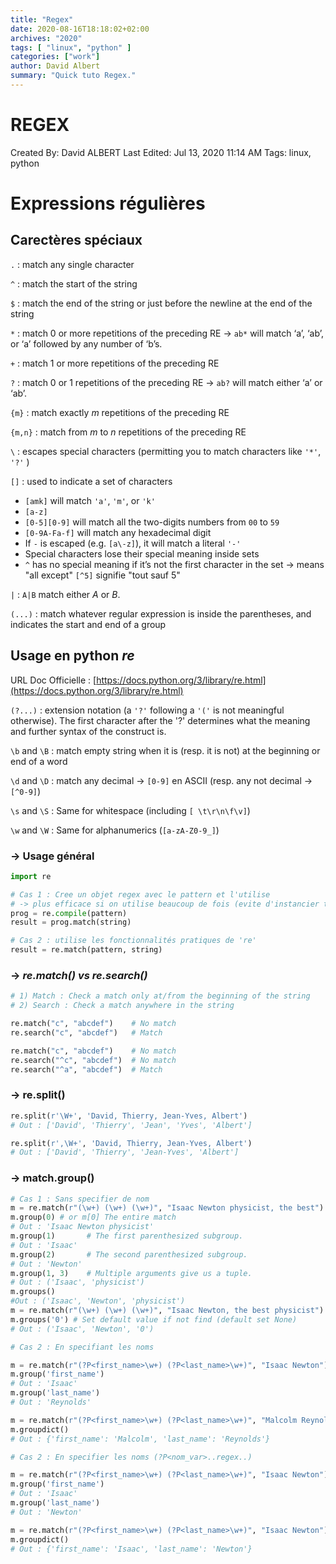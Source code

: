 ```yaml
---
title: "Regex"
date: 2020-08-16T18:18:02+02:00
archives: "2020"
tags: [ "linux", "python" ]
categories: ["work"]
author: David Albert
summary: "Quick tuto Regex."
---
```


# REGEX

Created By: David ALBERT
Last Edited: Jul 13, 2020 11:14 AM
Tags: linux, python

# Expressions régulières

## Carectères spéciaux

`.` : match any single character

`^` : match the start of the string

`$` : match the end of the string or just before the newline at the end of the
string

`*` : match 0 or more repetitions of the preceding RE → `ab*` will match ‘a’, ‘ab’, or ‘a’ followed by any number of ‘b’s.

`+` : match 1 or more repetitions of the preceding RE

`?` : match 0 or 1 repetitions of the preceding RE → `ab?` will match either ‘a’ or ‘ab’.

`{m}` : match exactly *m* repetitions of the preceding RE

`{m,n}` : match from *m* to *n* repetitions of the preceding RE

`\` : escapes special characters (permitting you to match characters like `'*'`, `'?'` )

`[]` : used to indicate a set of characters

- `[amk]` will match `'a'`, `'m'`, or `'k'`
- `[a-z]`
- `[0-5][0-9]` will match all the two-digits numbers from `00` to `59`
- `[0-9A-Fa-f]` will match any hexadecimal digit
- If `-` is escaped (e.g. `[a\-z]`), it will match a literal `'-'`
- Special characters lose their special meaning inside sets
- `^` has no special meaning if it’s not the first character in
the set → means "all except" `[^5]` signifie "tout sauf 5"

`|` :  `A|B` match either *A* or *B*. 

`(...)` : match whatever regular expression is inside the parentheses, and indicates the
start and end of a group

## Usage en python *re*

URL Doc Officielle : [https://docs.python.org/3/library/re.html](https://docs.python.org/3/library/re.html)

`(?...)` : extension notation (a `'?'` following a `'('` is not meaningful otherwise). The first character after the '?' determines what the meaning and further syntax of the construct is.

`\b` and `\B` : match empty string when it is (resp. it is not) at the beginning or end of a word

`\d` and `\D` : match any decimal → `[0-9]` en ASCII (resp. any not decimal → `[^0-9]`) 

`\s` and `\S` : Same for whitespace (including `[ \t\r\n\f\v]`)

`\w` and `\W` : Same for alphanumerics (`[a-zA-Z0-9_]`)

### → Usage général

```python
import re

# Cas 1 : Cree un objet regex avec le pattern et l'utilise
# -> plus efficace si on utilise beaucoup de fois (evite d'instancier tt le temps)
prog = re.compile(pattern)
result = prog.match(string)

# Cas 2 : utilise les fonctionnalités pratiques de 're'
result = re.match(pattern, string)
```

### → *re.match() vs re.search()*

```python
# 1) Match : Check a match only at/from the beginning of the string
# 2) Search : Check a match anywhere in the string

re.match("c", "abcdef")    # No match
re.search("c", "abcdef")   # Match

re.match("c", "abcdef")    # No match
re.search("^c", "abcdef")  # No match
re.search("^a", "abcdef")  # Match
```

### → re.split()

```python
re.split(r'\W+', 'David, Thierry, Jean-Yves, Albert')
# Out : ['David', 'Thierry', 'Jean', 'Yves', 'Albert']

re.split(r',\W+', 'David, Thierry, Jean-Yves, Albert')
# Out : ['David', 'Thierry', 'Jean-Yves', 'Albert']
```

### → match.group()

```python
# Cas 1 : Sans specifier de nom
m = re.match(r"(\w+) (\w+) (\w+)", "Isaac Newton physicist, the best")
m.group(0) # or m[0] The entire match
# Out : 'Isaac Newton physicist'
m.group(1)       # The first parenthesized subgroup.
# Out : 'Isaac'
m.group(2)       # The second parenthesized subgroup.
# Out : 'Newton'
m.group(1, 3)    # Multiple arguments give us a tuple.
# Out : ('Isaac', 'physicist')
m.groups()
#Out : ('Isaac', 'Newton', 'physicist')
m = re.match(r"(\w+) (\w+) (\w+)", "Isaac Newton, the best physicist")
m.groups('0') # Set default value if not find (default set None)
# Out : ('Isaac', 'Newton', '0')
```

```python
# Cas 2 : En specifiant les noms

m = re.match(r"(?P<first_name>\w+) (?P<last_name>\w+)", "Isaac Newton")
m.group('first_name')
# Out : 'Isaac'
m.group('last_name')
# Out : 'Reynolds'

m = re.match(r"(?P<first_name>\w+) (?P<last_name>\w+)", "Malcolm Reynolds")
m.groupdict()
# Out : {'first_name': 'Malcolm', 'last_name': 'Reynolds'}
```

```python
# Cas 2 : En specifier les noms (?P<nom_var>..regex..)

m = re.match(r"(?P<first_name>\w+) (?P<last_name>\w+)", "Isaac Newton")
m.group('first_name')
# Out : 'Isaac'
m.group('last_name')
# Out : 'Newton'

m = re.match(r"(?P<first_name>\w+) (?P<last_name>\w+)", "Isaac Newton")
m.groupdict()
# Out : {'first_name': 'Isaac', 'last_name': 'Newton'}
```
